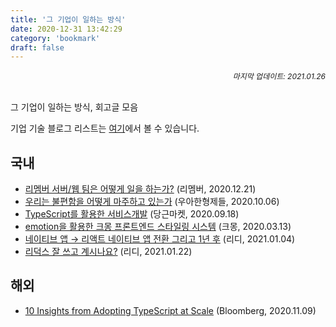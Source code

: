 ```yaml
---
title: '그 기업이 일하는 방식'
date: 2020-12-31 13:42:29
category: 'bookmark'
draft: false
---
```


<div style="font-size: 12px; font-style: italic; text-align: right;">
마지막 업데이트: 2021.01.26
</div>

<!-- - <a href="" target="_blank"></a> -->

<br />

그 기업이 일하는 방식, 회고글 모음

기업 기술 블로그 리스트는 <a href="https://howdy-mj.me/bookmark/develop/#%EA%B8%B0%EC%97%85" target="_blank">여기</a>에서 볼 수 있습니다.

## 국내

- <a href="https://blog.dramancompany.com/2020/12/%eb%a6%ac%eb%a9%a4%eb%b2%84-%ec%84%9c%eb%b2%84-%ec%9b%b9-%ed%8c%80%ec%9d%80-%ec%96%b4%eb%96%bb%ea%b2%8c-%ec%9d%bc%ec%9d%84-%ed%95%98%eb%8a%94%ea%b0%80/" target="_blank">리멤버 서버/웹 팀은 어떻게 일을 하는가?</a> (리멤버, 2020.12.21)
- <a href="https://woowabros.github.io/experience/2020/10/06/thiiing-system-improvement.html" target="_blank">우리는 불편함을 어떻게 마주하고 있는가</a> (우아한형제들, 2020.10.06)
- <a href="https://medium.com/daangn/typescript%EB%A5%BC-%ED%99%9C%EC%9A%A9%ED%95%9C-%EC%84%9C%EB%B9%84%EC%8A%A4%EA%B0%9C%EB%B0%9C-73877a741dbc" target="_blank">TypeScript를 활용한 서비스개발</a> (당근마켓, 2020.09.18)
- <a href="https://brunch.co.kr/@kmongdev/17" target="_blank">emotion을 활용한 크몽 프론트엔드 스타일링 시스템</a> (크몽, 2020.03.13)
- <a href="https://ridicorp.com/story/react-native-1year-review/" target="_blank">네이티브 앱 → 리액트 네이티브 앱 전환 그리고 1년 후</a> (리디, 2021.01.04)
- <a href="https://ridicorp.com/story/how-to-use-redux-in-ridi" target="_blank">리덕스 잘 쓰고 계시나요?</a> (리디, 2021.01.22)

## 해외

- <a href="https://www.techatbloomberg.com/blog/10-insights-adopting-typescript-at-scale/" target="_blank">10 Insights from Adopting TypeScript at Scale</a> (Bloomberg, 2020.11.09)
